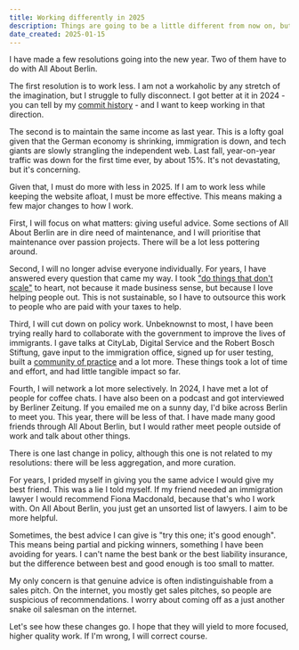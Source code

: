 ```yaml
---
title: Working differently in 2025
description: Things are going to be a little different from now on, but it's for the better.
date_created: 2025-01-15
---
```


I have made a few resolutions going into the new year. Two of them have to do with All About Berlin.

The first resolution is to work less. I am not a workaholic by any stretch of the imagination, but I struggle to fully disconnect. I got better at it in 2024 - you can tell by my [commit history](https://github.com/nicbou/) - and I want to keep working in that direction.

The second is to maintain the same income as last year. This is a lofty goal given that the German economy is shrinking, immigration is down, and tech giants are slowly strangling the independent web. Last fall, year-on-year traffic was down for the first time ever, by about 15%. It's not devastating, but it's concerning.

Given that, I must do more with less in 2025. If I am to work less while keeping the website afloat, I must be more effective. This means making a few major changes to how I work.

First, I will focus on what matters: giving useful advice. Some sections of All About Berlin are in dire need of maintenance, and I will prioritise that maintenance over passion projects. There will be a lot less pottering around.

Second, I will no longer advise everyone individually. For years, I have answered every question that came my way. I took ["do things that don't scale"](https://paulgraham.com/ds.html) to heart, not because it made business sense, but because I love helping people out. This is not sustainable, so I have to outsource this work to people who are paid with your taxes to help.

Third, I will cut down on policy work. Unbeknownst to most, I have been trying really hard to collaborate with the government to improve the lives of immigrants. I gave talks at CityLab, Digital Service and the Robert Bosch Stiftung, gave input to the immigration office, signed up for user testing, built a [community of practice](https://en.wikipedia.org/wiki/Community_of_practice) and a lot more. These things took a lot of time and effort, and had little tangible impact so far.

Fourth, I will network a lot more selectively. In 2024, I have met a lot of people for coffee chats. I have also been on a podcast and got interviewed by Berliner Zeitung. If you emailed me on a sunny day, I'd bike across Berlin to meet you. This year, there will be less of that. I have made many good friends through All About Berlin, but I would rather meet people outside of work and talk about other things.

There is one last change in policy, although this one is not related to my resolutions: there will be less aggregation, and more curation.

For years, I prided myself in giving you the same advice I would give my best friend. This was a lie I told myself. If my friend needed an immigration lawyer I would recommend Fiona Macdonald, because that's who I work with. On All About Berlin, you just get an unsorted list of lawyers. I aim to be more helpful.

Sometimes, the best advice I can give is "try this one; it's good enough". This means being partial and picking winners, something I have been avoiding for years. I can't name the best bank or the best liability insurance, but the difference between best and good enough is too small to matter.

My only concern is that genuine advice is often indistinguishable from a sales pitch. On the internet, you mostly get sales pitches, so people are suspicious of recommendations. I worry about coming off as a just another snake oil salesman on the internet.

Let's see how these changes go. I hope that they will yield to more focused, higher quality work. If I'm wrong, I will correct course.